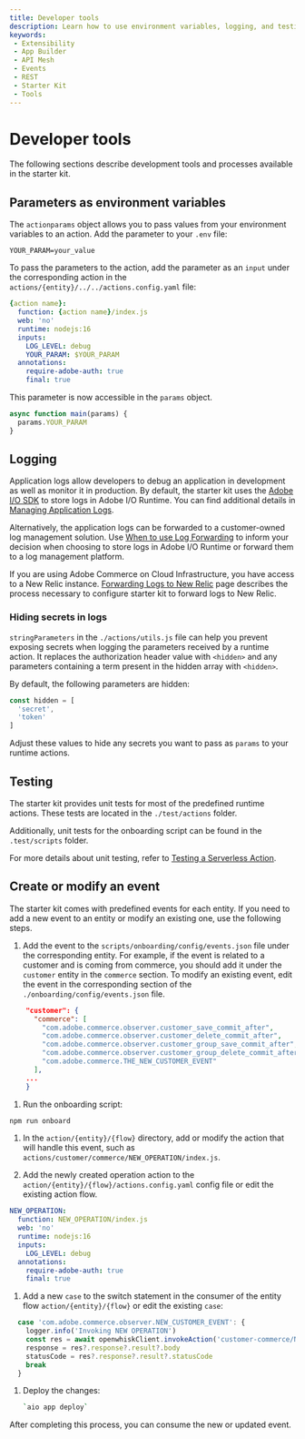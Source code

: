 ```yaml
---
title: Developer tools
description: Learn how to use environment variables, logging, and testing with the starter kit.
keywords:
 - Extensibility
 - App Builder
 - API Mesh
 - Events
 - REST
 - Starter Kit
 - Tools
---
```


# Developer tools

The following sections describe development tools and processes available in the starter kit.

## Parameters as environment variables

The `actionparams` object allows you to pass values from your environment variables to an action. Add the parameter to your `.env` file:

`YOUR_PARAM=your_value`

To pass the parameters to the action, add the parameter as an `input` under the corresponding action in the `actions/{entity}/../../actions.config.yaml` file:

```yaml
{action name}:
  function: {action name}/index.js
  web: 'no'
  runtime: nodejs:16
  inputs:
    LOG_LEVEL: debug
    YOUR_PARAM: $YOUR_PARAM
  annotations:
    require-adobe-auth: true
    final: true
```

This parameter is now accessible in the `params` object.

```js
async function main(params) {
  params.YOUR_PARAM
}
```

## Logging

Application logs allow developers to debug an application in development as well as monitor it in production. By default, the starter kit uses the [Adobe I/O SDK](https://github.com/adobe/aio-sdk) to store logs in Adobe I/O Runtime. You can find additional details in [Managing Application Logs](https://developer.adobe.com/app-builder/docs/guides/application_logging/).

Alternatively, the application logs can be forwarded to a customer-owned log management solution. Use [When to use Log Forwarding](https://developer.adobe.com/app-builder/docs/guides/application_logging/#when-to-use-log-forwarding) to inform your decision when choosing to store logs in Adobe I/O Runtime or forward them to a log management platform.

If you are using Adobe Commerce on Cloud Infrastructure, you have access to a New Relic instance. [Forwarding Logs to New Relic](https://developer.adobe.com/app-builder/docs/guides/application_logging/new_relic/) page describes the process necessary to configure starter kit to forward logs to New Relic.

### Hiding secrets in logs

`stringParameters` in the `./actions/utils.js` file can help you prevent exposing secrets when logging the parameters received by a runtime action. It replaces the authorization header value with `<hidden>` and any parameters containing a term present in the hidden array with `<hidden>`.

By default, the following parameters are hidden:

```js
const hidden = [
  'secret',
  'token'
]
```

Adjust these values to hide any secrets you want to pass as `params` to your runtime actions.

## Testing

The starter kit provides unit tests for most of the predefined runtime actions. These tests are located in the `./test/actions` folder.

Additionally, unit tests for the onboarding script can be found in the `.test/scripts` folder.

For more details about unit testing, refer to [Testing a Serverless Action](https://developer.adobe.com/app-builder/docs/resources/barcode-reader/test/).

## Create or modify an event

The starter kit comes with predefined events for each entity. If you need to add a new event to an entity or modify an existing one, use the following steps.

1. Add the event to the `scripts/onboarding/config/events.json` file under the corresponding entity. For example, if the event is related to a customer and is coming from commerce, you should add it under the `customer` entity in the `commerce` section. To modify an existing event, edit the event in the corresponding section of the `./onboarding/config/events.json` file.
  
  ```json
      "customer": {
        "commerce": [
          "com.adobe.commerce.observer.customer_save_commit_after",
          "com.adobe.commerce.observer.customer_delete_commit_after",
          "com.adobe.commerce.observer.customer_group_save_commit_after",
          "com.adobe.commerce.observer.customer_group_delete_commit_after",
          "com.adobe.commerce.THE_NEW_CUSTOMER_EVENT"
        ],
      ...
      }
  ```

1. Run the onboarding script:

  ```bash
  npm run onboard
  ```

1. In the `action/{entity}/{flow}` directory, add or modify the action that will handle this event, such as `actions/customer/commerce/NEW_OPERATION/index.js`.

1. Add the newly created operation action to the `action/{entity}/{flow}/actions.config.yaml` config file or edit the existing action flow.

  ```yaml
  NEW_OPERATION:
    function: NEW_OPERATION/index.js
    web: 'no'
    runtime: nodejs:16
    inputs:
      LOG_LEVEL: debug
    annotations:
      require-adobe-auth: true
      final: true
  ```

1. Add a new `case` to the switch statement in the consumer of the entity flow `action/{entity}/{flow}` or edit the existing `case`:

  ```javascript
    case 'com.adobe.commerce.observer.NEW_CUSTOMER_EVENT': {
      logger.info('Invoking NEW OPERATION')
      const res = await openwhiskClient.invokeAction('customer-commerce/NEW_OPERATION', params.data.value)
      response = res?.response?.result?.body
      statusCode = res?.response?.result?.statusCode
      break
    }
  ```

1. Deploy the changes:

    ```bash
    `aio app deploy`
    ```

After completing this process, you can consume the new or updated event.
